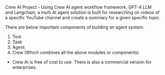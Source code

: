 Crew AI Project - Using Crew AI agent workflow framework, GPT-4 LLM and Langchain, a multi AI agent solution is built for researching on videos of a specific YouTube channel and create a summary for a given specific topic.

There are below important components of building an agent system.
1. Tool
2. Task
3. Agent
4. Crew (Which combines all the above modules or components)

*  Crew AI is free of cost to use. There is also a commercial version for enterprises.
